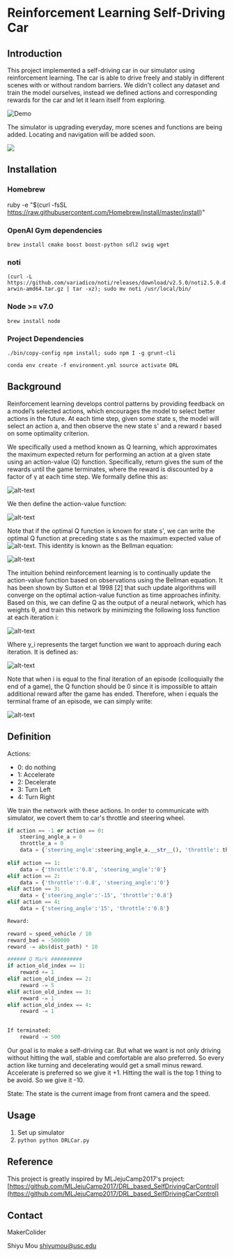 # Reinforcement Learning Self-Driving Car

## Introduction

This project implemented a self-driving car in our simulator using reinforcement learning. The car is able to drive freely and stably in different scenes with or without random barriers. We didn't collect any dataset and train the model ourselves, instead we defined actions and corresponding rewards for the car and let it learn itself from exploring. 

![Demo](https://github.com/Fdevmsy/Reinforcement-Learning-Based-Self-Driving-Car/blob/master/2.GIF)

The simulator is upgrading everyday, more scenes and functions are being added. Locating and navigation will be added soon.  

![](1.png)

## Installation

### Homebrew
ruby -e "$(curl -fsSL https://raw.githubusercontent.com/Homebrew/install/master/install)"
### OpenAI Gym dependencies
`brew install cmake boost boost-python sdl2 swig wget`
### noti
`(curl -L https://github.com/variadico/noti/releases/download/v2.5.0/noti2.5.0.darwin-amd64.tar.gz | tar -xz); sudo mv noti /usr/local/bin/`
### Node >= v7.0
`brew install node`

### Project Dependencies
`./bin/copy-config
 npm install; sudo npm I -g grunt-cli`

`conda env create -f environment.yml
 source activate DRL`


## Background

Reinforcement learning develops control patterns by providing feedback on a model’s selected actions, which encourages the model to select better actions in the future. At each time step, given some state s, the model will select an action a, and then observe the new state s' and a reward r based on some optimality criterion.

We specifically used a method known as Q learning, which approximates the maximum expected return for performing an action at a given state using an action-value (Q) function. Specifically, return gives the sum of the rewards until the game terminates, where the reward is discounted by a factor of γ at each time step. We formally define this as:

![alt-text](http://imgur.com/h7MJxSJ.png "(1)")

We then define the action-value function:

![alt-text](http://imgur.com/05MxGxk.png "(2)")

Note that if the optimal Q function is known for state s', we can write the optimal Q function at preceding state s as the maximum expected value of ![alt-text](http://imgur.com/1RSOCHo.png "Sorry, no alt-text for this one"). This identity is known as the Bellman equation:

![alt-text](http://imgur.com/BERyjr2.png "(3)")

The intuition behind reinforcement learning is to continually update the action-value function based on observations using the Bellman equation. It has been shown by Sutton et al 1998 [2] that such update algorithms will converge on the optimal action-value function as time approaches infinity. Based on this, we can define Q as the output of a neural network, which has weights θ, and train this network by minimizing the following loss function at each iteration i:

![alt-text](http://imgur.com/3gFka35.png "(4)")

Where y_i represents the target function we want to approach during each iteration. It is defined as:

![alt-text](http://imgur.com/gKcXJfi.png "(5)")

Note that when i is equal to the final iteration of an episode (colloquially the end of a game), the Q function should be 0 since it is impossible to attain additional reward after the game has ended. Therefore, when i equals the terminal frame of an episode, we can simply write:

![alt-text](http://imgur.com/nU8qRJM.png "(6)") 
 
## Definition  

Actions: 

- 0: do nothing
- 1: Accelerate 
- 2: Decelerate 
- 3: Turn Left
- 4: Turn Right 

We train the network with these actions. In order to communicate with simulator, we covert them to car's throttle and steering wheel. 

~~~python
if action == -1 or action == 0:
	steering_angle_a = 0
	throttle_a = 0
	data = {'steering_angle':steering_angle_a.__str__(), 'throttle': throttle_a.__str__()}
	
elif action == 1:
	data = {'throttle':'0.8', 'steering_angle':'0'}
elif action == 2:
	data = {'throttle':'-0.8', 'steering_angle':'0'} 
elif action == 3:
	data = {'steering_angle':'-15', 'throttle':'0.8'} 
elif action == 4:
	data = {'steering_angle':'15', 'throttle':'0.8'} 

Reward: 

reward = speed_vehicle / 10
reward_bad = -500000
reward -= abs(dist_path) * 10

###### Q Mark ########## 
if action_old_index == 1:
	reward += 1
elif action_old_index == 2:
	reward -= 5
elif action_old_index == 3:
	reward -= 1
elif action_old_index == 4:
	reward -= 1

	
If terminated:
	reward -= 500
~~~

Our goal is to make a self-driving car. But what we want is not only driving without hitting the wall, stable and comfortable are also preferred. So every action like turning and decelerating would get a small minus reward. Accelerate is preferred so we give it +1. Hitting the wall is the top 1 thing to be avoid. So we give it -10.  

State: 
The state is the current image from front camera and the speed. 

## Usage

1. Set up simulator 
2. `python python DRLCar.py`

## Reference 

This project is greatly inspired by MLJejuCamp2017's project: 
[https://github.com/MLJejuCamp2017/DRL_based_SelfDrivingCarControl](https://github.com/MLJejuCamp2017/DRL_based_SelfDrivingCarControl)


## Contact

MakerColider

Shiyu Mou
shiyumou@usc.edu



 